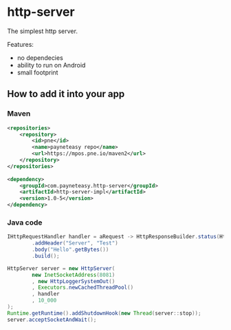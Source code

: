# http-server

The simplest http server.

Features:
* no dependecies
* ability to run on Android
* small footprint

## How to add it into your app

### Maven


```xml
<repositories>
    <repository>
        <id>pne</id>
        <name>payneteasy repo</name>
        <url>https://mpos.pne.io/maven2</url>
    </repository>
</repositories>
  
<dependency>
    <groupId>com.payneteasy.http-server</groupId>
    <artifactId>http-server-impl</artifactId>
    <version>1.0-5</version>
</dependency>
```

### Java code

```java
IHttpRequestHandler handler = aRequest -> HttpResponseBuilder.status(HttpResponseStatusLine.OK)
        .addHeader("Server", "Test")
        .body("Hello".getBytes())
        .build();

HttpServer server = new HttpServer(
        new InetSocketAddress(8081)
        , new HttpLoggerSystemOut()
        , Executors.newCachedThreadPool()
        , handler
        , 10_000
);
Runtime.getRuntime().addShutdownHook(new Thread(server::stop));
server.acceptSocketAndWait();
```

